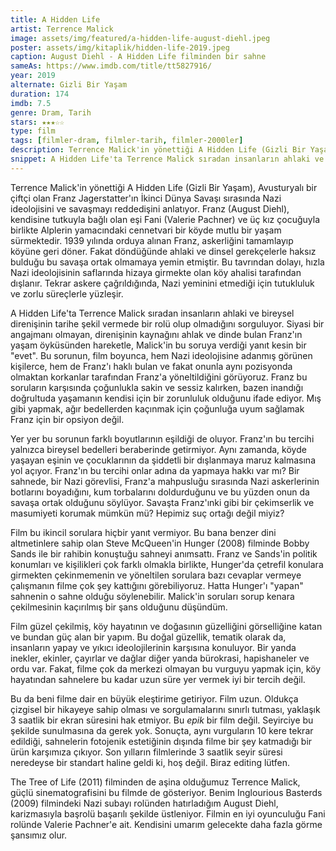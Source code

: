 ```yaml
---
title: A Hidden Life
artist: Terrence Malick
image: assets/img/featured/a-hidden-life-august-diehl.jpeg
poster: assets/img/kitaplik/hidden-life-2019.jpeg
caption: August Diehl - A Hidden Life filminden bir sahne
sameAs: https://www.imdb.com/title/tt5827916/
year: 2019
alternate: Gizli Bir Yaşam
duration: 174
imdb: 7.5
genre: Dram, Tarih
stars: ★★★☆☆
type: film
tags: [filmler-dram, filmler-tarih, filmler-2000ler]
description: Terrence Malick'in yönettiği A Hidden Life (Gizli Bir Yaşam) filminin eleştirisi.
snippet: A Hidden Life'ta Terrence Malick sıradan insanların ahlaki ve bireysel direnişinin tarihe şekil vermede bir rolü olup olmadığını sorguluyor.
---
```


Terrence Malick'in yönettiği A Hidden Life (Gizli Bir Yaşam), Avusturyalı bir çiftçi olan Franz Jagerstatter'ın İkinci Dünya Savaşı sırasında Nazi ideolojisini ve savaşmayı reddedişini anlatıyor. Franz (August Diehl), kendisine tutkuyla bağlı olan eşi Fani (Valerie Pachner) ve üç kız çocuğuyla birlikte Alplerin yamacındaki cennetvari bir köyde mutlu bir yaşam sürmektedir. 1939 yılında orduya alınan Franz, askerliğini tamamlayıp köyüne geri döner. Fakat döndüğünde ahlaki ve dinsel gerekçelerle haksız bulduğu bu savaşa ortak olmamaya yemin etmiştir. Bu tavrından dolayı, hızla Nazi ideolojisinin saflarında hizaya girmekte olan köy ahalisi tarafından dışlanır. Tekrar askere çağrıldığında, Nazi yeminini etmediği için tutukluluk ve zorlu süreçlerle yüzleşir. 

A Hidden Life'ta Terrence Malick sıradan insanların ahlaki ve bireysel direnişinin tarihe şekil vermede bir rolü olup olmadığını sorguluyor. Siyasi bir angajmanı olmayan, direnişinin kaynağını ahlak ve dinde bulan Franz'ın yaşam öyküsünden hareketle, Malick'in bu soruya verdiği yanıt kesin bir "evet". Bu sorunun, film boyunca, hem Nazi ideolojisine adanmış görünen kişilerce, hem de Franz'ı haklı bulan ve fakat onunla aynı pozisyonda olmaktan korkanlar tarafından Franz'a yöneltildiğini görüyoruz. Franz bu soruların karşısında çoğunlukla sakin ve sessiz kalırken, bazen inandığı doğrultuda yaşamanın kendisi için bir zorunluluk olduğunu ifade ediyor. Mış gibi yapmak, ağır bedellerden kaçınmak için çoğunluğa uyum sağlamak Franz için bir opsiyon değil. 

Yer yer bu sorunun farklı boyutlarının eşildiği de oluyor. Franz'ın bu tercihi yalnızca bireysel bedelleri beraberinde getirmiyor. Aynı zamanda, köyde yaşayan eşinin ve çocuklarının da şiddetli bir dışlanmaya maruz kalmasına yol açıyor. Franz'ın bu tercihi onlar adına da yapmaya hakkı var mı? Bir sahnede, bir Nazi görevlisi, Franz'a mahpusluğu sırasında Nazi askerlerinin botlarını boyadığını, kum torbalarını doldurduğunu ve bu yüzden onun da savaşa ortak olduğunu söylüyor. Savaşta Franz'ınki gibi bir çekimserlik ve masumiyeti korumak mümkün mü? Hepimiz suç ortağı değil miyiz?

Film bu ikincil sorulara hiçbir yanıt vermiyor. Bu bana benzer dini altmetinlere sahip olan Steve McQueen'in Hunger (2008) filminde Bobby Sands ile bir rahibin konuştuğu sahneyi anımsattı. Franz ve Sands'in politik konumları ve kişilikleri çok farklı olmakla birlikte, Hunger'da çetrefil konulara girmekten çekinmemenin ve yöneltilen sorulara bazı cevaplar vermeye çalışmanın filme çok şey kattığını görebiliyoruz. Hatta Hunger'ı "yapan" sahnenin o sahne olduğu söylenebilir. Malick'in soruları sorup kenara çekilmesinin kaçırılmış bir şans olduğunu düşündüm. 

Film güzel çekilmiş, köy hayatının ve doğasının güzelliğini görselliğine katan ve bundan güç alan bir yapım. Bu doğal güzellik, tematik olarak da, insanların yapay ve yıkıcı ideolojilerinin karşısına konuluyor. Bir yanda inekler, ekinler, çayırlar ve dağlar diğer yanda bürokrasi, hapishaneler ve ordu var. Fakat, filme çok da merkezi olmayan bu vurguyu yapmak için, köy hayatından sahnelere bu kadar uzun süre yer vermek iyi bir tercih değil. 

Bu da beni filme dair en büyük eleştirime getiriyor. Film uzun. Oldukça çizgisel bir hikayeye sahip olması ve sorgulamalarını sınırlı tutması, yaklaşık 3 saatlik bir ekran süresini hak etmiyor. Bu _epik_ bir film değil. Seyirciye bu şekilde sunulmasına da gerek yok. Sonuçta, aynı vurguların 10 kere tekrar edildiği, sahnelerin fotojenik estetiğinin dışında filme bir şey katmadığı bir ürün karşımıza çıkıyor. Son yılların filmlerinde 3 saatlik seyir süresi neredeyse bir standart haline geldi ki, hoş değil. Biraz editing lütfen. 

The Tree of Life (2011) filminden de aşina olduğumuz Terrence Malick, güçlü sinematografisini bu filmde de gösteriyor. Benim Inglourious Basterds (2009) filmindeki Nazi subayı rolünden hatırladığım August Diehl, karizmasıyla başrolü başarılı şekilde üstleniyor. Filmin en iyi oyunculuğu Fani rolünde Valerie Pachner'e ait. Kendisini umarım gelecekte daha fazla görme şansımız olur. 
